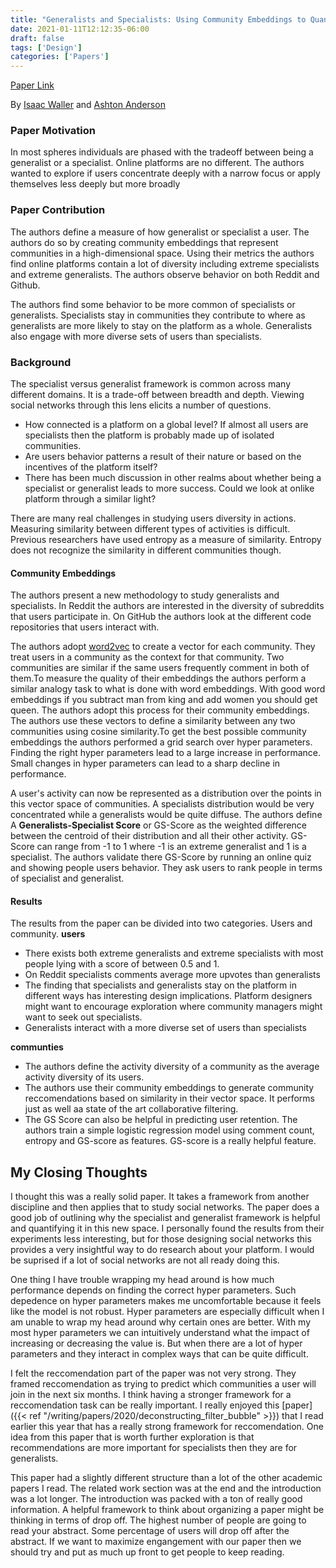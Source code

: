 ```yaml
---
title: "Generalists and Specialists: Using Community Embeddings to Quantify Activity Diversity in Online Platforms"
date: 2021-01-11T12:12:35-06:00
draft: false
tags: ['Design']
categories: ['Papers']
---
```

[Paper Link](https://dl.acm.org/doi/10.1145/3308558.3313729)

By [Isaac Waller](https://waller.is/) and [Ashton Anderson](http://www.cs.toronto.edu/~ashton/)

### Paper Motivation

In most spheres individuals are phased with the tradeoff between being a generalist or a specialist. Online platforms are no different. The authors wanted to explore if users concentrate deeply with a narrow focus or apply themselves less deeply but more broadly

### Paper Contribution

The authors define a measure of how generalist or specialist a user. The authors do so by creating community embeddings that represent communities in a high-dimensional space. Using their metrics the authors find online platforms contain a lot of diversity including extreme specialists and extreme generalists. The authors observe behavior on both Reddit and Github.

The authors find some behavior to be more common of specialists or generalists. Specialists stay in communities they contribute to where as generalists are more likely to stay on the platform as a whole. Generalists also engage with more diverse sets of users than specialists.

### Background

The specialist versus generalist framework is common across many different domains. It is a trade-off between breadth and depth. Viewing social networks through this lens elicits a number of questions.
- How connected is a platform on a global level? If almost all users are specialists then the platform is probably made up of isolated communities.
- Are users behavior patterns a result of their nature or based on the incentives of the platform itself?
- There has been much discussion in other realms about whether being a specialist or generalist leads to more success. Could we look at onlike platform through a similar light?

There are many real challenges in studying users diversity in actions. Measuring similarity between different types of activities is difficult. Previous researchers have used entropy as a measure of similarity. Entropy does not recognize the similarity in different communities though.

#### Community Embeddings

The authors present a new methodology to study generalists and specialists. In Reddit the authors are interested in the diversity of subreddits that users participate in. On GitHub the authors look at the different code repositories that users interact with.

The authors adopt [word2vec](https://en.wikipedia.org/wiki/Word2vec) to create a vector for each community.  They treat users in a community as the context for that community. Two communities are similar if the same users frequently comment in both of them.To measure the quality of their embeddings the authors perform a similar analogy task to what is done with word embeddings.  With good word embeddings if you subtract man from king and add women you should get queen. The authors adopt this process for their community embeddings. The authors use these vectors to define a similarity between any two communities using cosine similarity.To get the best possible community embeddings the authors performed a grid search over hyper parameters. Finding the right hyper parameters lead to a large increase in performance. Small changes in hyper parameters can lead to a sharp decline in performance.

A user's activity can now be represented as a distribution over the points in this vector space of communities. A specialists distribution would be very concentrated while a generalists would be quite diffuse. The authors define A __Generalists-Specialist Score__ or GS-Score as the weighted difference between the centroid of their distribution and all their other activity. GS-Score can range from -1 to 1 where -1 is an extreme generalist and 1 is a specialist. The authors validate there GS-Score by running an online quiz and showing people users behavior. They ask users to rank people in terms of specialist and generalist.

#### Results

The results from the paper can be divided into two categories. Users and community.
**users**
- There exists both extreme generalists and extreme specialists with most people lying with a score of between 0.5 and 1.
- On Reddit specialists comments average more upvotes than generalists
- The finding that specialists and generalists stay on the platform in different ways has interesting design implications. Platform designers might want to encourage exploration where community managers might want to seek out specialists.
- Generalists interact with a more diverse set of users than specialists

**communties**
- The authors define the activity diversity of a community as the average activity diversity of its users.
- The authors use their community embeddings to generate community reccomendations based on similarity in their vector space. It performs just as well aa state of the art collaborative filtering.
- The GS Score can also be helpful in predicting user retention. The authors train a simple logistic regression model using comment count, entropy and GS-score as features. GS-score is a really helpful feature.

## My Closing Thoughts

I thought this was a really solid paper. It takes a framework from another discipline and then applies that to study social networks. The paper does a good job of outlining why the specialist and generalist framework is helpful and quantifying it in this new space. I personally found the results from their experiments less interesting, but for those designing social networks this provides a very insightful way to do research about your platform. I would be suprised if a lot of social networks are not all ready doing this.

One thing I have trouble wrapping my head around is how much performance depends on finding the correct hyper parameters. Such depedence on hyper parameters makes me uncomfortable because it feels like the model is not robust. Hyper parameters are especially difficult when I am unable to wrap my head around why certain ones are better. With my most hyper parameters we can intuitively understand what the impact of increasing or decreasing the value is. But when there are a lot of hyper parameters and they interact in complex ways that can be quite difficult.

I felt the reccomendation part of the paper was not very strong. They framed reccomendation as trying to predict which communities a user will join in the next six months. I think having a stronger framework for a reccomendation task can be really important. I really enjoyed this [paper]({{< ref  "/writing/papers/2020/deconstructing_filter_bubble" >}}) that I read earlier this year that has a really strong framework for reccomendation. One idea from this paper that is worth further exploration is that recommendations are more important for specialists then they are for generalists.

This paper had a slightly different structure than a lot of the other academic papers I read. The related work section was at the end and the introduction was a lot longer. The introduction was packed with a ton of really good information. A helpful framework to think about organizing a paper might be thinking in terms of drop off. The highest number of people are going to read your abstract. Some percentage of users will drop off after the abstract. If we want to maximize engangement with our paper then we should try and put as much up front to get people to keep reading.


